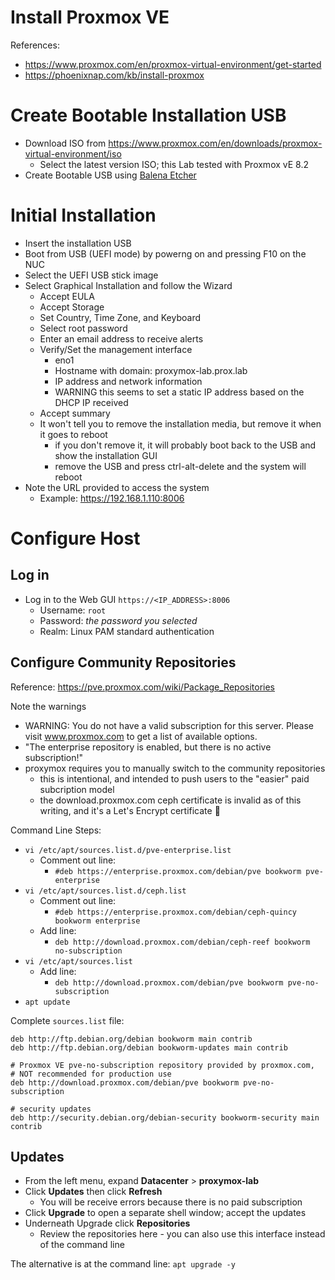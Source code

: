 # Install Proxmox VE
References:
- https://www.proxmox.com/en/proxmox-virtual-environment/get-started
- https://phoenixnap.com/kb/install-proxmox

# Create Bootable Installation USB
- Download ISO from https://www.proxmox.com/en/downloads/proxmox-virtual-environment/iso
  - Select the latest version ISO; this Lab tested with Proxmox vE 8.2
- Create Bootable USB using [Balena Etcher](https://etcher.balena.io/)

# Initial Installation
- Insert the installation USB
- Boot from USB (UEFI mode) by powerng on and pressing F10 on the NUC
- Select the UEFI USB stick image
- Select Graphical Installation and follow the Wizard
  - Accept EULA
  - Accept Storage
  - Set Country, Time Zone, and Keyboard
  - Select root password
  - Enter an email address to receive alerts
  - Verify/Set the management interface
    - eno1
    - Hostname with domain: proxymox-lab.prox.lab
    - IP address and network information
    - WARNING this seems to set a static IP address based on the DHCP IP received
  - Accept summary
  - It won't tell you to remove the installation media, but remove it when it goes to reboot
    - if you don't remove it, it will probably boot back to the USB and show the installation GUI
    - remove the USB and press ctrl-alt-delete and the system will reboot
- Note the URL provided to access the system
  - Example: https://192.168.1.110:8006

# Configure Host
## Log in
- Log in to the Web GUI `https://<IP_ADDRESS>:8006`
  - Username: `root`
  - Password: *the password you selected*
  - Realm: Linux PAM standard authentication

## Configure Community Repositories
Reference: https://pve.proxmox.com/wiki/Package_Repositories

Note the warnings
- WARNING: You do not have a valid subscription for this server. Please visit www.proxmox.com to get a list of available options.
- "The enterprise repository is enabled, but there is no active subscription!"
- proxymox requires you to manually switch to the community repositories
  - this is intentional, and intended to push users to the "easier" paid subcription model
  - the download.proxmox.com ceph certificate is invalid as of this writing, and it's a Let's Encrypt certificate 🤔

Command Line Steps:
- `vi /etc/apt/sources.list.d/pve-enterprise.list`
  - Comment out line:
    - `#deb https://enterprise.proxmox.com/debian/pve bookworm pve-enterprise`
- `vi /etc/apt/sources.list.d/ceph.list`
  - Comment out line:
    - `#deb https://enterprise.proxmox.com/debian/ceph-quincy bookworm enterprise`
  - Add line:
    - `deb http://download.proxmox.com/debian/ceph-reef bookworm no-subscription`
- `vi /etc/apt/sources.list`
  - Add line:
    - `deb http://download.proxmox.com/debian/pve bookworm pve-no-subscription`
- `apt update`

Complete `sources.list` file:
~~~
deb http://ftp.debian.org/debian bookworm main contrib
deb http://ftp.debian.org/debian bookworm-updates main contrib

# Proxmox VE pve-no-subscription repository provided by proxmox.com,
# NOT recommended for production use
deb http://download.proxmox.com/debian/pve bookworm pve-no-subscription

# security updates
deb http://security.debian.org/debian-security bookworm-security main contrib
~~~

## Updates
- From the left menu, expand **Datacenter** > **proxymox-lab**
- Click **Updates** then click **Refresh**
  - You will be receive errors because there is no paid subscription
- Click **Upgrade** to open a separate shell window; accept the updates
- Underneath Upgrade click **Repositories**
  - Review the repositories here - you can also use this interface instead of the command line

The alternative is at the command line: `apt upgrade -y`
